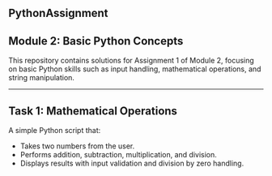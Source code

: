 ## PythonAssignment

## Module 2: Basic Python Concepts

This repository contains solutions for Assignment 1 of Module 2, focusing on basic Python skills such as input handling, mathematical operations, and string manipulation.

---

## Task 1: Mathematical Operations

A simple Python script that:
- Takes two numbers from the user.
- Performs addition, subtraction, multiplication, and division.
- Displays results with input validation and division by zero handling.


